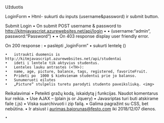 Užduotis

LoginForm
• Html- sukurti du inputs (username&password) ir submit button.

Submit Login
• On submit POST username & password to http://kitmjavascript.azurewebsites.net/api/login
•
• (username:“admin“, password:“Password“)
•
• On 403 response display user friendly error.

On 200 response :
• paslėpti „loginForm”
• sukurti lentelę (<table>)

    •	istraukti duomenis is http://kitmjavascript.azurewebsites.net/api/studentai
    •	ideti i lentele tik aktyvius studentus.
    •	Lenteles lauku antrastes (<TH>):
    •	name, age, picture, balance, tags, registered, favoriteFruit.
    •	Prideti po  1000 $ kiekvienam studentui prie jo balanso.
    •	Sunumeruoti eilutes
    •	„Picture“ stulpelis turetu parodyti studento paveiksliuką. <img>

Reikalavimai
• Peteikti gražų kodą, iskaidytą į funkcijas. Naudot komentarus kur reikia.
• Use AJAX – (plain js or Jquery)
• Javasriptas turi buti atskirame faile (.js)
• Viska suarchivuoti i zip failą.
• Galima pagražint su CSS, bet nebūtina.
• Ir atsiust i aurimas.bajorunas@festo.com iki 2018/12/07 dienos.

    •
